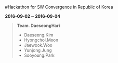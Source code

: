 #Hackathon for SW Convergence in Republic of Korea

**2016-09-02 ~ 2016-09-04**

>**Team. DaeseongHari**
>
> * Daeseong.Kim
> * Hyongchol.Moon
> * Jaewook.Woo
> * Yunjong.Jung
> * Sooyoung.Park
